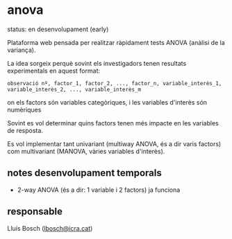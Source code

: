 # anova

status: en desenvolupament (early)

Plataforma web pensada per realitzar ràpidament tests ANOVA (anàlisi de la variança).

La idea sorgeix perquè sovint els investigadors tenen resultats experimentals
en aquest format:

```
observació nº, factor_1, factor_2, ..., factor_n, variable_interès_1, variable_interès_2, ..., variable_interès_m
```

on els factors són variables categòriques, i les variables d'interès són numèriques

Sovint es vol determinar quins factors tenen més impacte en les variables de resposta.

Es vol implementar tant univariant (multiway ANOVA, és a dir varis factors) com
multivariant (MANOVA, vàries variables d'interès).

## notes desenvolupament temporals
- 2-way ANOVA (és a dir: 1 variable i 2 factors) ja funciona

## responsable
Lluís Bosch (lbosch@icra.cat)
